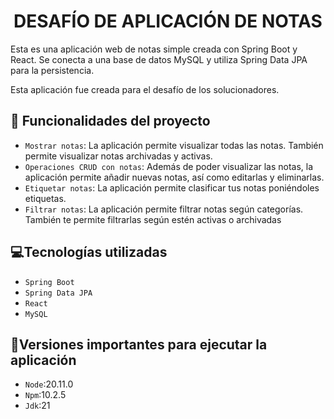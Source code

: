 <h1 align="center"> DESAFÍO DE APLICACIÓN DE NOTAS </h1>
<p>Esta es una aplicación web de notas simple creada con Spring Boot y React. Se conecta a una base de datos MySQL y utiliza Spring Data JPA para la persistencia.</p>
<p>Esta aplicación fue creada para el desafío de los solucionadores.</p>

## 🔨 Funcionalidades del proyecto
- `Mostrar notas`: La aplicación permite visualizar todas las notas. También permite visualizar notas archivadas y activas.
- `Operaciones CRUD con notas`: Además de poder visualizar las notas, la aplicación permite añadir nuevas notas, así como editarlas y eliminarlas.
- `Etiquetar notas`: La aplicación permite clasificar tus notas poniéndoles etiquetas.
- `Filtrar notas`: La aplicación permite filtrar notas según categorías. También te permite filtrarlas según estén activas o archivadas

## 💻Tecnologías utilizadas

- `Spring Boot`
- `Spring Data JPA`
- `React`
- `MySQL`

## 💾Versiones importantes para ejecutar la aplicación
- `Node`:20.11.0
- `Npm`:10.2.5
- `Jdk`:21
